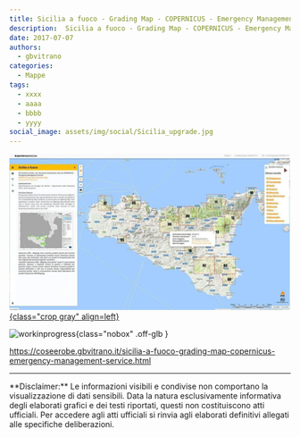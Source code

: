 ```yaml
---
title: Sicilia a fuoco - Grading Map - COPERNICUS - Emergency Management Service
description:  Sicilia a fuoco - Grading Map - COPERNICUS - Emergency Management Service
date: 2017-07-07
authors:
  - gbvitrano
categories:
  - Mappe
tags:
  - xxxx
  - aaaa
  - bbbb
  - yyyy
social_image: assets/img/social/Sicilia_upgrade.jpg
--- 
```

<style>.md-typeset code { background-color: #fff0;} 
</style>
[![Sicilia_upgrade](Sicilia_upgrade.jpg "Sicilia a fuoco - Grading Map - COPERNICUS - Emergency Management Service" ){class="crop gray" align=left}](index.md) 

![workinprogress](https://coseerobe.it/assets/img/workinprogress.jpg "Work in progress"){class="nobox" .off-glb }

https://coseerobe.gbvitrano.it/sicilia-a-fuoco-grading-map-copernicus-emergency-management-service.html

<hr>
**Disclaimer:** Le informazioni visibili e condivise non comportano la visualizzazione di dati sensibili. Data la natura esclusivamente informativa degli elaborati grafici e dei testi riportati, questi non costituiscono atti ufficiali. Per accedere agli atti ufficiali si rinvia agli elaborati definitivi allegati alle specifiche deliberazioni.